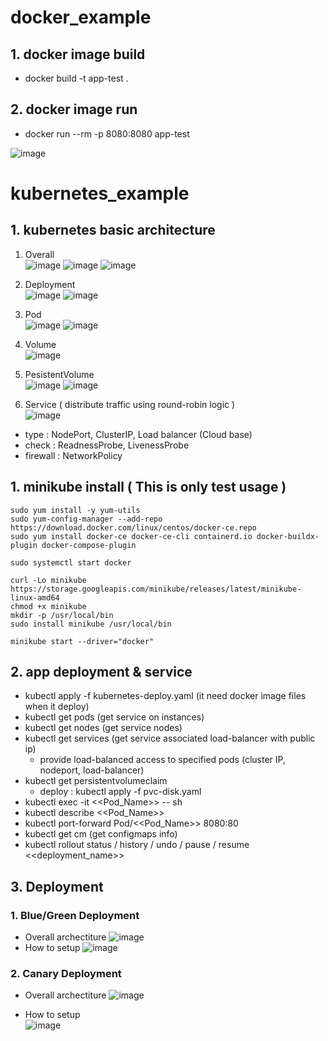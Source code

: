 # docker_example

## 1. docker image build
  - docker build -t app-test .

## 2. docker image run
  - docker run --rm -p 8080:8080 app-test

![image](https://github.com/khkwon01/docker_example/assets/8789421/2faba833-8733-4f99-87b9-4f9563d8e8eb)


# kubernetes_example
## 1. kubernetes basic architecture
1) Overall    
![image](https://github.com/khkwon01/docker_example/assets/8789421/9308c96b-c203-4b3f-99f7-01f96c239908)
![image](https://github.com/khkwon01/docker_example/assets/8789421/8c32f270-3d8e-4099-9357-8e395f77bbc7)
![image](https://github.com/khkwon01/docker_kubernetes/assets/8789421/575390fd-c242-4002-b25c-bff8dfaa9234)

2) Deployment    
![image](https://github.com/khkwon01/docker_example/assets/8789421/c411bbaf-7e48-4444-ae42-abba2411c66d)
![image](https://github.com/khkwon01/docker_kubernetes/assets/8789421/c1fc0764-449a-416e-8cdf-29a85807f55f)

4) Pod    
![image](https://github.com/khkwon01/docker_example/assets/8789421/4d7104ab-0ab5-481b-967f-8fd0fcb2f30d)
![image](https://github.com/khkwon01/docker_kubernetes/assets/8789421/2d528bc3-03a7-4389-be83-d8704a6c2fe0)

5) Volume    
![image](https://github.com/khkwon01/docker_kubernetes/assets/8789421/56bd1348-61df-44a7-9a1b-7c32034b26e2)

6) PesistentVolume     
![image](https://github.com/khkwon01/docker_kubernetes/assets/8789421/3e199de6-69da-4c7a-816e-22fd3323e30c)
![image](https://github.com/khkwon01/docker_kubernetes/assets/8789421/907fec7a-2c19-4ca4-a2d1-f3a1ee87a9ee)

7) Service ( distribute traffic using round-robin logic )    
![image](https://github.com/khkwon01/docker_kubernetes/assets/8789421/68ca3593-3668-4639-87db-ddeda64ac29c)
- type : NodePort, ClusterIP, Load balancer (Cloud base)
- check : ReadnessProbe, LivenessProbe
- firewall : NetworkPolicy


## 1. minikube install ( This is only test usage )
  ```
  sudo yum install -y yum-utils
  sudo yum-config-manager --add-repo https://download.docker.com/linux/centos/docker-ce.repo
  sudo yum install docker-ce docker-ce-cli containerd.io docker-buildx-plugin docker-compose-plugin

  sudo systemctl start docker

  curl -Lo minikube https://storage.googleapis.com/minikube/releases/latest/minikube-linux-amd64
  chmod +x minikube
  mkdir -p /usr/local/bin
  sudo install minikube /usr/local/bin

  minikube start --driver="docker"
  ```

## 2. app deployment & service
  - kubectl apply -f kubernetes-deploy.yaml  (it need docker image files when it deploy)
  - kubectl get pods (get service on instances)
  - kubectl get nodes (get service nodes)
  - kubectl get services (get service associated load-balancer with public ip)
    - provide load-balanced access to specified pods (cluster IP, nodeport, load-balancer)
  - kubectl get persistentvolumeclaim
    - deploy : kubectl apply -f pvc-disk.yaml
  - kubectl exec -it <<Pod_Name>> -- sh
  - kubectl describe <<Pod_Name>>
  - kubectl port-forward Pod/<<Pod_Name>> 8080:80
  - kubectl get cm (get configmaps info)
  - kubectl rollout status / history / undo / pause / resume <<deployment_name>>

## 3. Deployment
### 1. Blue/Green Deployment
- Overall archectiture
  ![image](https://github.com/khkwon01/docker_example/assets/8789421/154275ef-4384-4fd0-b006-53d9a4ed5713)
- How to setup
  ![image](https://github.com/khkwon01/docker_example/assets/8789421/aa6de144-4090-4f84-9f84-4ca7a533b2b0)


### 2. Canary Deployment
- Overall archectiture
  ![image](https://github.com/khkwon01/docker_example/assets/8789421/c8b84ce3-a448-48dc-80d6-4715efa2fbfc)  

- How to setup    
  ![image](https://github.com/khkwon01/docker_example/assets/8789421/6c1b83fb-1ec8-4d51-8d89-ebd7047686b8)
